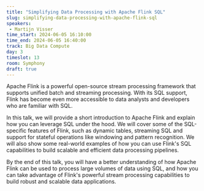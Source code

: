 ```yaml
---
title: "Simplifying Data Processing with Apache Flink SQL"
slug: simplifying-data-processing-with-apache-flink-sql
speakers:
 - Martijn Visser
time_start: 2024-06-05 16:10:00
time_end: 2024-06-05 16:40:00
track: Big Data Compute
day: 3
timeslot: 13
room: Symphony
draft: true
---
```


Apache Flink is a powerful open-source stream processing framework that supports unified batch and streaming processing. With its SQL support, Flink has become even more accessible to data analysts and developers who are familiar with SQL.
 
In this talk, we will provide a short introduction to Apache Flink and explain how you can leverage SQL under the hood. We will cover some of the SQL-specific features of Flink, such as dynamic tables, streaming SQL and support for stateful operations like windowing and pattern recognition. We will also show some real-world examples of how you can use Flink's SQL capabilities to build scalable and efficient data processing pipelines.
 
By the end of this talk, you will have a better understanding of how Apache Flink can be used to process large volumes of data using SQL, and how you can take advantage of Flink's powerful stream processing capabilities to build robust and scalable data applications.